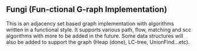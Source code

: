 ## Fungi (Fun-ctional G-raph Implementation)

This is an adjacency set based graph implementation with algorithms written in
a functional style. It supports various path, flow, matching and scc algorithms
with more to be added in the future. Some data structures will also be added to
support the graph (Heap (done), LC-tree, UnionFind...etc).
